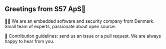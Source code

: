 ## Greetings from S57 ApS👋


🙋‍♀️ We are an embedded software and security company from Denmark. Small team of experts, passionate about open source.

🌈 Contribution guidelines: send us an issue or a pull request. We are always happy to hear from you.
